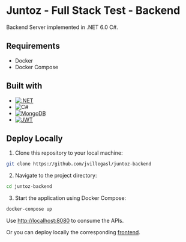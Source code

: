 # Juntoz - Full Stack Test - Backend

Backend Server implemented in .NET 6.0 C#.

## Requirements

-   Docker
-   Docker Compose

## Built with

-   [![.NET][.NET]][.NET-url]
-   ![C#][C#]
-   [![MongoDB][MongoDB]][MongoDB-url]
-   [![JWT][JWT]][JWT-url]

## Deploy Locally

1. Clone this repository to your local machine:

```bash
git clone https://github.com/jvillegasl/juntoz-backend
```

2. Navigate to the project directory:

```bash
cd juntoz-backend
```

3. Start the application using Docker Compose:

```bash
docker-compose up
```

Use [http://localhost:8080](http://localhost:8080) to consume the APIs.

Or you can deploy locally the corresponding [frontend](https://github.com/jvillegasl/juntoz-frontend).

<!-- MARKDOWN LINKS & IMAGES -->

[MongoDB]: https://img.shields.io/badge/MongoDB-4EA94B?style=for-the-badge&logo=mongodb&logoColor=white
[MongoDB-url]: https://www.mongodb.com/es
[.NET]: https://img.shields.io/badge/.NET-5C2D91?style=for-the-badge&logo=.net&logoColor=white
[.NET-url]: https://dotnet.microsoft.com/
[C#]: https://img.shields.io/badge/C%23-239120?style=for-the-badge&logo=c-sharp&logoColor=white
[JWT]: https://img.shields.io/badge/json%20web%20token-323330?style=for-the-badge&logo=json-web-tokens&logoColor=pink
[JWT-url]: https://jwt.io/
